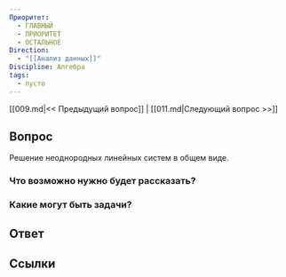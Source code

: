 ```yaml
---
Приоритет:
  - ГЛАВНЫЙ
  - ПРИОРИТЕТ
  - ОСТАЛЬНОЕ
Direction:
  - "[[Анализ данных]]" 
Discipline: Алгебра 
tags:
  - пусто
---
```

[[009.md|<< Предыдущий вопрос]] | [[011.md|Следующий вопрос >>]]
## Вопрос

Решение неоднородных линейных систем в общем виде.

### Что возможно нужно будет рассказать?

### Какие могут быть задачи?

## Ответ

## Ссылки
